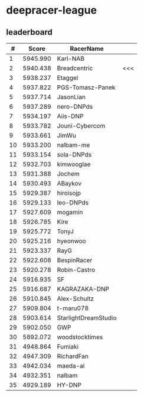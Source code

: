 # deepracer-league

## leaderboard

<!-- leaderboard -->
| # | Score | RacerName |   |
| - | ----- | --------- | - |
| 1 | 5945.990 | Karl-NAB | |
| 2 | 5940.438 | Breadcentric | <<< |
| 3 | 5938.237 | Etaggel | |
| 4 | 5937.822 | PGS-Tomasz-Panek | |
| 5 | 5937.714 | JasonLian | |
| 6 | 5937.289 | nero-DNPds | |
| 7 | 5934.197 | Aiis-DNP | |
| 8 | 5933.782 | Jouni-Cybercom | |
| 9 | 5933.661 | JimWu | |
| 10 | 5933.200 | nalbam-me | |
| 11 | 5933.154 | sola-DNPds | |
| 12 | 5932.703 | kimwooglae | |
| 13 | 5931.388 | Jochem | |
| 14 | 5930.493 | ABaykov | |
| 15 | 5929.387 | hiroisojp | |
| 16 | 5929.133 | leo-DNPds | |
| 17 | 5927.609 | mogamin | |
| 18 | 5926.785 | Kire | |
| 19 | 5925.772 | TonyJ | |
| 20 | 5925.216 | hyeonwoo | |
| 21 | 5923.337 | RayG | |
| 22 | 5922.608 | BespinRacer | |
| 23 | 5920.278 | Robin-Castro | |
| 24 | 5916.935 | SF | |
| 25 | 5916.687 | KAGRAZAKA-DNP | |
| 26 | 5910.845 | Alex-Schultz | |
| 27 | 5909.804 | t-maru078 | |
| 28 | 5903.614 | StarlightDreamStudio | |
| 29 | 5902.050 | GWP | |
| 30 | 5892.072 | woodstocktimes | |
| 31 | 4948.864 | Fumiaki | |
| 32 | 4947.309 | RichardFan | |
| 33 | 4942.034 | maeda-ai | |
| 34 | 4932.351 | nalbam | |
| 35 | 4929.189 | HY-DNP | |
